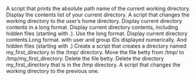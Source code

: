 A script that prints the absolute path name of the current working directory.
Display the contents list of your current directory.
A script that changes the working directory to the user’s home directory.
Display current directory contents in a long format.
Display current directory contents, including hidden files (starting with .). Use the long format.
Display current directory contents.Long format. with user and group IDs displayed numerically. And hidden files (starting with .)
Create a script that creates a directory named my_first_directory in the /tmp/ directory.
Move the file betty from /tmp/ to /tmp/my_first_directory.
Delete the file betty.
Delete the directory my_first_directory that is in the /tmp directory.
A script that changes the working directory to the previous one.
